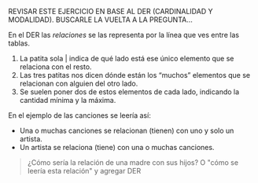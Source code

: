 REVISAR ESTE EJERCICIO EN BASE AL DER (CARDINALIDAD Y MODALIDAD). BUSCARLE LA VUELTA A LA PREGUNTA...

En el DER las _relaciones_ se las representa por la línea que ves entre las tablas. 

1. La patita sola | indica de qué lado está ese único elemento que se relaciona con el resto.
2. Las tres patitas nos dicen dónde están los “muchos” elementos que se relacionan con alguien del otro lado. 
3. Se suelen poner dos de estos elementos de cada lado, indicando la cantidad mínima y la máxima. 

En el ejemplo de las canciones se leería así: 

* Una o muchas canciones se relacionan (tienen) con uno y solo un artista. 
* Un artista se relaciona (tiene) con una o muchas canciones.  

> ¿Cómo sería la relación de una madre con sus hijos? O "cómo se leería esta relación" y agregar DER